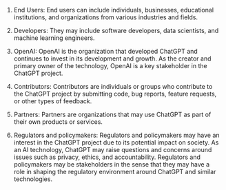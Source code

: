 1. End Users: End users can include individuals, businesses, educational institutions, and organizations from various industries and fields.

2. Developers: They may include software developers, data scientists, and machine learning engineers.

3. OpenAI: OpenAI is the organization that developed ChatGPT and continues to invest in its development and growth. As the creator and primary owner of the technology, OpenAI is a key stakeholder in the ChatGPT project.

4. Contributors: Contributors are individuals or groups who contribute to the ChatGPT project by submitting code, bug reports, feature requests, or other types of feedback.

5. Partners: Partners are organizations that may use ChatGPT as part of their own products or services.

6. Regulators and policymakers: Regulators and policymakers may have an interest in the ChatGPT project due to its potential impact on society. As an AI technology, ChatGPT may raise questions and concerns around issues such as privacy, ethics, and accountability. Regulators and policymakers may be stakeholders in the sense that they may have a role in shaping the regulatory environment around ChatGPT and similar technologies.